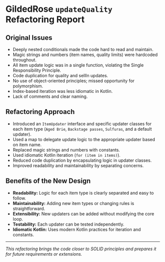 # GildedRose `updateQuality` Refactoring Report

## Original Issues
- Deeply nested conditionals made the code hard to read and maintain.
- Magic strings and numbers (item names, quality limits) were hardcoded throughout.
- All item update logic was in a single function, violating the Single Responsibility Principle.
- Code duplication for quality and sellIn updates.
- No use of object-oriented principles; missed opportunity for polymorphism.
- Index-based iteration was less idiomatic in Kotlin.
- Lack of comments and clear naming.

## Refactoring Approach
- Introduced an `ItemUpdater` interface and specific updater classes for each item type (`Aged Brie`, `Backstage passes`, `Sulfuras`, and a default updater).
- Used a map to delegate update logic to the appropriate updater based on item name.
- Replaced magic strings and numbers with constants.
- Used idiomatic Kotlin iteration (`for (item in items)`).
- Reduced code duplication by encapsulating logic in updater classes.
- Improved readability and maintainability by separating concerns.

## Benefits of the New Design
- **Readability:** Logic for each item type is clearly separated and easy to follow.
- **Maintainability:** Adding new item types or changing rules is straightforward.
- **Extensibility:** New updaters can be added without modifying the core loop.
- **Testability:** Each updater can be tested independently.
- **Idiomatic Kotlin:** Uses modern Kotlin practices for iteration and constants.

---

*This refactoring brings the code closer to SOLID principles and prepares it for future requirements or extensions.* 
